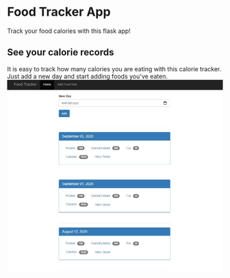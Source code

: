 # Food Tracker App
Track your food calories with this flask app!

## See your calorie records
It is easy to track how many calories you are eating with this calorie tracker. Just add a new day and start adding foods you've eaten.
![GitHub Logo](/static/foodrecord.jpg)
